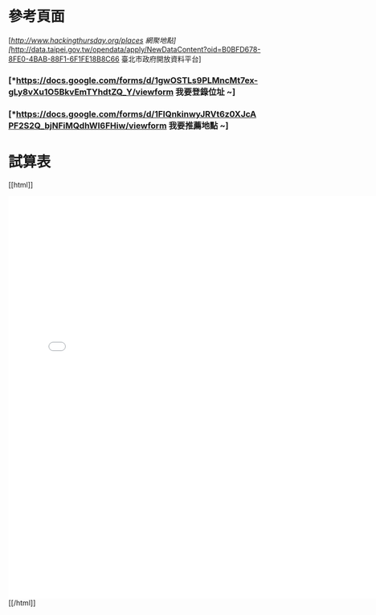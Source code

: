 # 參考頁面

[*<http://www.hackingthursday.org/places>   網聚地點]
[*<http://data.taipei.gov.tw/opendata/apply/NewDataContent?oid=B0BFD678-8FE0-4BAB-88F1-6F1FE18B8C66>   臺北市政府開放資料平台]
### [*<https://docs.google.com/forms/d/1gwOSTLs9PLMncMt7ex-gLy8vXu1O5BkvEmTYhdtZQ_Y/viewform>   我要登錄位址 ~]

### [*<https://docs.google.com/forms/d/1FIQnkinwyJRVt6z0XJcAPF2S2Q_bjNFiMQdhWI6FHiw/viewform>   我要推薦地點 ~]


# 試算表

[[html]]
<iframe src="<https://docs.google.com/spreadsheet/pub?key=0AqrEIr_g6NT4dHpfVzlTdG0wXzNGczd0ekVwdTBtUmc&gid=2>  " width="760" height="800" frameborder="0" marginheight="0" marginwidth="0">Loading...</iframe>
[[/html]]